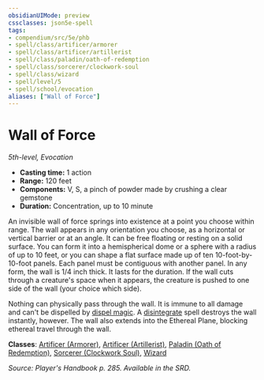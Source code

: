 ```yaml
---
obsidianUIMode: preview
cssclasses: json5e-spell
tags:
- compendium/src/5e/phb
- spell/class/artificer/armorer
- spell/class/artificer/artillerist
- spell/class/paladin/oath-of-redemption
- spell/class/sorcerer/clockwork-soul
- spell/class/wizard
- spell/level/5
- spell/school/evocation
aliases: ["Wall of Force"]
---
```

# Wall of Force
*5th-level, Evocation*  

- **Casting time:** 1 action
- **Range:** 120 feet
- **Components:** V, S, a pinch of powder made by crushing a clear gemstone
- **Duration:** Concentration, up to 10 minute

An invisible wall of force springs into existence at a point you choose within range. The wall appears in any orientation you choose, as a horizontal or vertical barrier or at an angle. It can be free floating or resting on a solid surface. You can form it into a hemispherical dome or a sphere with a radius of up to 10 feet, or you can shape a flat surface made up of ten 10-foot-by-10-foot panels. Each panel must be contiguous with another panel. In any form, the wall is 1/4 inch thick. It lasts for the duration. If the wall cuts through a creature's space when it appears, the creature is pushed to one side of the wall (your choice which side).

Nothing can physically pass through the wall. It is immune to all damage and can't be dispelled by [dispel magic](5E2014官方资源/spells/dispel-magic.md). A [disintegrate](5E2014官方资源/spells/disintegrate.md) spell destroys the wall instantly, however. The wall also extends into the Ethereal Plane, blocking ethereal travel through the wall.

**Classes**: [Artificer (Armorer)](5E2014官方资源/classes/artificer-armorer-tce.md), [Artificer (Artillerist)](5E2014官方资源/classes/artificer-artillerist-tce.md), [Paladin (Oath of Redemption)](5E2014官方资源/classes/paladin-oath-of-redemption-xge.md), [Sorcerer (Clockwork Soul)](5E2014官方资源/classes/sorcerer-clockwork-soul-tce.md), [Wizard](5E2014官方资源/classes/wizard.md)

*Source: Player's Handbook p. 285. Available in the SRD.*